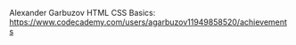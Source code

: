 Alexander Garbuzov
HTML CSS Basics: https://www.codecademy.com/users/agarbuzov11949858520/achievements
